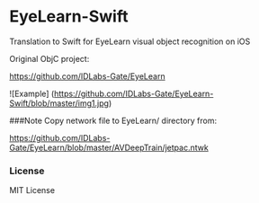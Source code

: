 # EyeLearn-Swift
Translation to Swift for EyeLearn visual object recognition on iOS

Original ObjC project:

https://github.com/IDLabs-Gate/EyeLearn

![Example] (https://github.com/IDLabs-Gate/EyeLearn-Swift/blob/master/img1.jpg)

###Note
Copy network file to EyeLearn/ directory from:

https://github.com/IDLabs-Gate/EyeLearn/blob/master/AVDeepTrain/jetpac.ntwk

### License
MIT License
